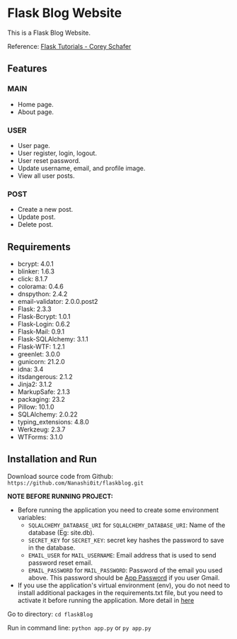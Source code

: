 # Flask Blog Website
This is a Flask Blog Website.

Reference: [Flask Tutorials - Corey Schafer](https://www.youtube.com/playlist?list=PL-osiE80TeTs4UjLw5MM6OjgkjFeUxCYH)

## Features

### MAIN
- Home page.
- About page.
### USER
- User page.
- User register, login, logout.
- User reset password.
- Update username, email, and profile image.
- View all user posts.
### POST
- Create a new post.
- Update post.
- Delete post.

## Requirements

- bcrypt: 4.0.1
- blinker: 1.6.3
- click: 8.1.7
- colorama: 0.4.6
- dnspython: 2.4.2
- email-validator: 2.0.0.post2
- Flask: 2.3.3
- Flask-Bcrypt: 1.0.1
- Flask-Login: 0.6.2
- Flask-Mail: 0.9.1
- Flask-SQLAlchemy: 3.1.1
- Flask-WTF: 1.2.1
- greenlet: 3.0.0
- gunicorn: 21.2.0
- idna: 3.4
- itsdangerous: 2.1.2
- Jinja2: 3.1.2
- MarkupSafe: 2.1.3
- packaging: 23.2
- Pillow: 10.1.0
- SQLAlchemy: 2.0.22
- typing_extensions: 4.8.0
- Werkzeug: 2.3.7
- WTForms: 3.1.0

## Installation and Run

Download source code from Github: `https://github.com/Nanashi0it/flaskblog.git`

**NOTE BEFORE RUNNING PROJECT:**
- Before running the application you need to create some environment variables:
    + `SQLALCHEMY_DATABASE_URI` for `SQLALCHEMY_DATABASE_URI`: Name of the database (Eg: site.db).
    + `SECRET_KEY` for `SECRET_KEY`: secret key hashes the password to save in the database.
    + `EMAIL_USER` for `MAIL_USERNAME`: Email address that is used to send password reset email.
    + `EMAIL_PASSWORD` for `MAIL_PASSWORD`: Password of the email you used above. This password should be [App Password](https://support.google.com/mail/answer/185833?hl=vi) if you user Gmail.
- If you use the application's virtual environment (env), you do not need to install additional packages in the requirements.txt file, but you need to activate it before running the application. More detail in [here](https://packaging.python.org/en/latest/guides/installing-using-pip-and-virtual-environments/)

Go to directory: `cd flaskBlog`

Run in command line: `python app.py` or `py app.py`
